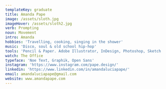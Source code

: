 ```yaml
---
templateKey: graduate
title: Amanda Pape
image: /assets/sloth.jpg
imageHover: /assets/sloth2.jpg
verb: Prompting
noun: Movement
intro: Amanda
hobbies: 'Travelling, cooking, singing in the shower'
music: 'Disco, soul & old school hip-hop'
tools: 'Pencil & Paper. Adobe Illustrator, InDesign, Photoshop, Sketch'
watch: The Office
typeface: 'Noe Text, Graphik, Open Sans'
instagram: 'https://www.instagram.com/pape.design/'
linkedin: 'https://www.linkedin.com/in/amandaluciapape/'
email: amandaluciapape@gmail.com
website: www.amandapape.com
---
```


